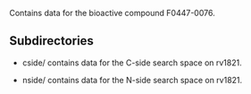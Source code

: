Contains data for the bioactive compound F0447-0076.

## Subdirectories

- cside/ contains data for the C-side search space on rv1821.

- nside/ contains data for the N-side search space on rv1821.

